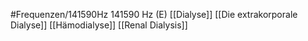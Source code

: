 #Frequenzen/141590Hz
141590 Hz (E)
[[Dialyse]]
[[Die extrakorporale Dialyse]]
[[Hämodialyse]]
[[Renal Dialysis]]